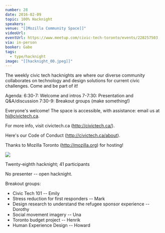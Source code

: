 ```yaml
---
number: 28
date: 2016-02-09
topic: 100% Hacknight
speakers:
venue: "[[Mozilla Community Space]]"
videoUrl:
eventUrl: https://www.meetup.com/civic-tech-toronto/events/228257503
via: in-person
booker: Gabe
tags:
  - type/hacknight
image: "[[hacknight_00.jpeg]]"
---
```


The weekly civic tech hacknights are where our diverse community collaborates on technology and design solutions for current civic challenges. Come and be part of it!

Agenda:
6:30-7: Welcome and intros
7-7:30: Presentation and Q&A/discussion
7:30-9: Breakout groups (make something!)

Everyone's welcome! The space is accessible, with assistance: email us at hi@civictech.ca.

For more info, visit civictech.ca (http://civictech.ca/).

Here's our Code of Conduct (http://civictech.ca/about).

Thanks to Mozilla Toronto (http://mozilla.org) for hosting!



![](https://mlydg0vejq30.i.optimole.com/w:465/h:620/q:mauto/f:best/https://civictech.ca/wp-content/uploads/2016/02/IMG_20160209_203145.jpg)

Twenty-eighth hacknight; 41 participants

No presenter -- open hacknight.

Breakout groups:
-   Civic Tech 101 -- Emily
-   Stress reduction for first responders -- Mark
-   Design research to understand the refugee sponsor experience -- Dorothy
-   Social movement imagery -- Una
-   Toronto budget project -- Henrik
-   Human Experience Design -- Howard
